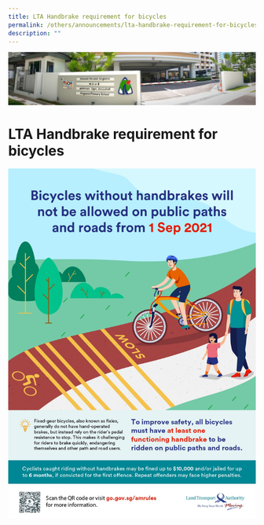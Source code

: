 ```yaml
---
title: LTA Handbrake requirement for bicycles
permalink: /others/announcements/lta-handbrake-requirement-for-bicycles/
description: ""
---
```


![](/images/About%20Us.jpg)

LTA Handbrake requirement for bicycles
======================================

![](/images/LTA.jpeg)